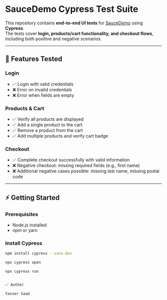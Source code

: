 # SauceDemo Cypress Test Suite

This repository contains **end-to-end UI tests** for [SauceDemo](https://www.saucedemo.com/) using **Cypress**.  
The tests cover **login, products/cart functionality, and checkout flows**, including both positive and negative scenarios.

---

## 🧪 Features Tested

### Login
- ✅ Login with valid credentials  
- ❌ Error on invalid credentials  
- ❌ Error when fields are empty  

### Products & Cart
- ✅ Verify all products are displayed  
- ✅ Add a single product to the cart  
- ✅ Remove a product from the cart  
- ✅ Add multiple products and verify cart badge  

### Checkout
- ✅ Complete checkout successfully with valid information  
- ❌ Negative checkout: missing required fields (e.g., first name)  
- ❌ Additional negative cases possible: missing last name, missing postal code  

---

## ⚡ Getting Started

### Prerequisites
- Node.js installed  
- npm or yarn  

### Install Cypress
```bash
npm install cypress --save-dev

npx cypress open

npx cypress run


✅ Author

Yasser Saad 
